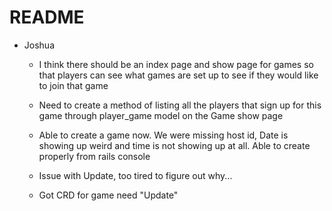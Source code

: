 # README

- Joshua 
    - I think there should be an index page and show page for games so that players can see what games are set up to see if they would like to join that game

    - Need to create a method of listing all the players that sign up for this game through player_game model on the Game show page

    - Able to create a game now.  We were missing host id, 
        Date is showing up weird and time is not showing up at all. Able to create properly from rails console

    - Issue with Update, too tired to figure out why... 
    
    - Got CRD for game need "Update"